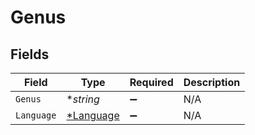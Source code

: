 # Genus


## Fields

| Field                                        | Type                                         | Required                                     | Description                                  |
| -------------------------------------------- | -------------------------------------------- | -------------------------------------------- | -------------------------------------------- |
| `Genus`                                      | **string*                                    | :heavy_minus_sign:                           | N/A                                          |
| `Language`                                   | [*Language](../../models/shared/language.md) | :heavy_minus_sign:                           | N/A                                          |